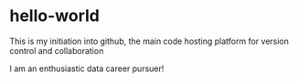 # hello-world
This is my initiation into github, the main code hosting platform for version control and collaboration

I am an enthusiastic data career pursuer!
